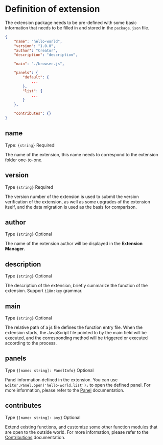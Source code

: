 # Definition of extension

The extension package needs to be pre-defined with some basic information that needs to be filled in and stored in the `package.json` file.

```json
{
    "name": "hello-world",
    "version": "1.0.0",
    "author": "Creator",
    "description": "description",

    "main": "./browser.js",

    "panels": {
        "default": {
            ...
        },
        "list": {
            ...
        }
    },

    "contributes": {}
}
```

## name

Type: `{string}` Required

The name of the extension, this name needs to correspond to the extension folder one-to-one.

## version

Type `{string}` Required

The version number of the extension is used to submit the version verification of the extension, as well as some upgrades of the extension itself, and the data migration is used as the basis for comparison.

## author

Type `{string}` Optional

The name of the extension author will be displayed in the **Extension Manager**.

## description

Type `{string}` Optional

The description of the extension, briefly summarize the function of the extension. Support `i18n:key` grammar.

## main

Type `{string}` Optional

The relative path of a js file defines the function entry file. When the extension starts, the JavaScript file pointed to by the main field will be executed, and the corresponding method will be triggered or executed according to the process.

## panels

Type `{[name: string]: PanelInfo}` Optional

Panel information defined in the extension. You can use `Editor.Panel.open('hello-world.list');` to open the defined panel. For more information, please refer to the [Panel](./panel.md) documentation.

## contributes

Type `{[name: string]: any}` Optional

Extend existing functions, and customize some other function modules that are open to the outside world. For more information, please refer to the [Contributions](./contributions.md) documentation.
